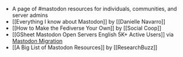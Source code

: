 - A page of #mastodon resources for individuals, communities, and server admins
- [[Everything I know about Mastodon]] by [[Danielle Navarro]]
- [[How to Make the Fediverse Your Own]] by [[Social Coop]]
- [[GSheet Mastodon Open Servers English 5K+ Active Users]] via [Mastodon Migration](https://mastodon.online/@mastodonmigration/109327141271723354)
- [[A Big List of Mastodon Resources]] by [[ResearchBuzz]]